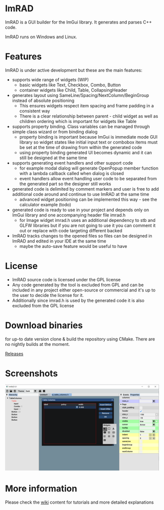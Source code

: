 # ImRAD

ImRAD is a GUI builder for the ImGui library. It generates and parses C++ code.  

ImRAD runs on Windows and Linux. 

# Features

ImRAD is under active development but these are the main features:

* supports wide range of widgets (WIP)
  * basic widgets like Text, Checkbox, Combo, Button
  * container widgets like Child, Table, CollapsingHeader
* generates layout using SameLine/Spacing/NextColumn/BeginGroup instead of absolute positioning 
  * This ensures widgets respect item spacing and frame padding in a consistent way
  * There is a clear relationship between parent - child widget as well as children ordering which is important for widgets like Table
* supports property binding. Class variables can be managed through simple class wizard or from binding dialog
  * property binding is important because ImGui is immediate mode GUI library so widget states like initial input text or combobox items must be set at the time of drawing from within the generated code
  * using property binding generated UI becomes dynamic and it can still be designed at the same time  
* supports generating event handlers and other support code
  * for example modal dialog will generate OpenPopup member function with a lambda callback called when dialog is closed
  * event handlers allow event handling user code to be separated from the generated part so the designer still works
* generated code is delimited by comment markers and user is free to add additional code around and continue to use ImRAD at the same time
  * advanced widget positioning can be implemented this way - see the calculator example (todo)
* generated code is ready to use in your project and depends only on ImGui library and one accompanying header file imrad.h
  * for Image widget imrad.h uses an additional dependency to stb and GLFW libraries but if you are not going to use it you can comment it out or replace with code targeting different backed 
* ImRAD tracks changes to the opened files so files can be designed in ImRAD and edited in your IDE at the same time
  * maybe the auto-save feature would be useful to have 

# License

* ImRAD source code is licensed under the GPL license 
* Any code generated by the tool is excluded from GPL and can be included in any project either open-source or commercial and it's up to the user to decide the license for it. 
* Additionally since imrad.h is used by the generated code it is also excluded from the GPL license  

# Download binaries

for up-to date version clone & build the repository using CMake. There are no nightly builds at the moment. 

[Releases](releases)

# Screenshots

![screen1](doc/screen1.png)

# More information

Please check the [wiki](wiki) content for tutorials and more detailed explanations
